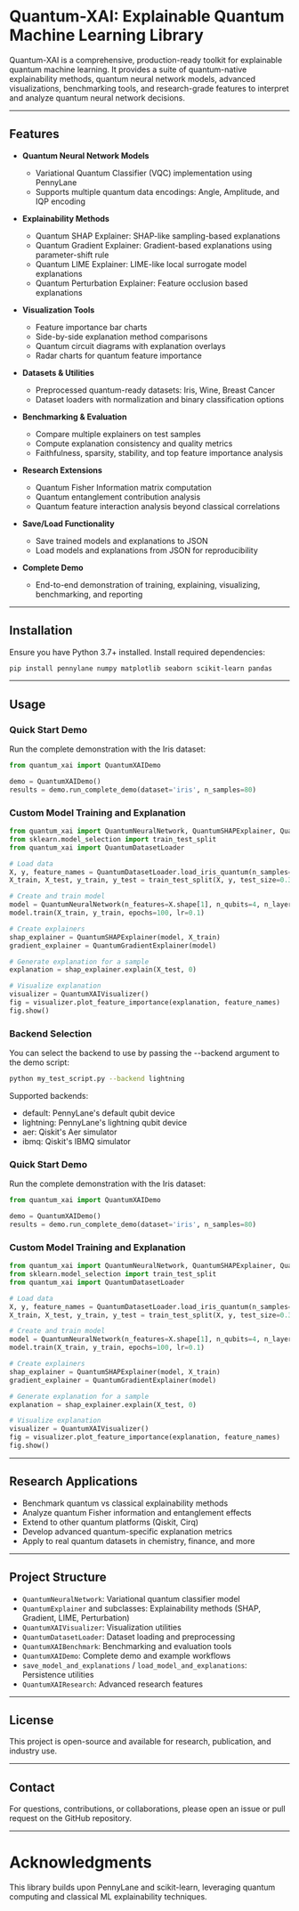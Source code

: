 # Quantum-XAI: Explainable Quantum Machine Learning Library

Quantum-XAI is a comprehensive, production-ready toolkit for explainable quantum machine learning. It provides a suite of quantum-native explainability methods, quantum neural network models, advanced visualizations, benchmarking tools, and research-grade features to interpret and analyze quantum neural network decisions.

---

## Features

- **Quantum Neural Network Models**
  - Variational Quantum Classifier (VQC) implementation using PennyLane
  - Supports multiple quantum data encodings: Angle, Amplitude, and IQP encoding

- **Explainability Methods**
  - Quantum SHAP Explainer: SHAP-like sampling-based explanations
  - Quantum Gradient Explainer: Gradient-based explanations using parameter-shift rule
  - Quantum LIME Explainer: LIME-like local surrogate model explanations
  - Quantum Perturbation Explainer: Feature occlusion based explanations

- **Visualization Tools**
  - Feature importance bar charts
  - Side-by-side explanation method comparisons
  - Quantum circuit diagrams with explanation overlays
  - Radar charts for quantum feature importance

- **Datasets & Utilities**
  - Preprocessed quantum-ready datasets: Iris, Wine, Breast Cancer
  - Dataset loaders with normalization and binary classification options

- **Benchmarking & Evaluation**
  - Compare multiple explainers on test samples
  - Compute explanation consistency and quality metrics
  - Faithfulness, sparsity, stability, and top feature importance analysis

- **Research Extensions**
  - Quantum Fisher Information matrix computation
  - Quantum entanglement contribution analysis
  - Quantum feature interaction analysis beyond classical correlations

- **Save/Load Functionality**
  - Save trained models and explanations to JSON
  - Load models and explanations from JSON for reproducibility

- **Complete Demo**
  - End-to-end demonstration of training, explaining, visualizing, benchmarking, and reporting

---

## Installation

Ensure you have Python 3.7+ installed. Install required dependencies:

```bash
pip install pennylane numpy matplotlib seaborn scikit-learn pandas
```

---

## Usage

### Quick Start Demo

Run the complete demonstration with the Iris dataset:

```python
from quantum_xai import QuantumXAIDemo

demo = QuantumXAIDemo()
results = demo.run_complete_demo(dataset='iris', n_samples=80)
```

### Custom Model Training and Explanation

```python
from quantum_xai import QuantumNeuralNetwork, QuantumSHAPExplainer, QuantumGradientExplainer, QuantumXAIVisualizer
from sklearn.model_selection import train_test_split
from quantum_xai import QuantumDatasetLoader

# Load data
X, y, feature_names = QuantumDatasetLoader.load_iris_quantum(n_samples=100)
X_train, X_test, y_train, y_test = train_test_split(X, y, test_size=0.3, random_state=42)

# Create and train model
model = QuantumNeuralNetwork(n_features=X.shape[1], n_qubits=4, n_layers=2, device="lightning")
model.train(X_train, y_train, epochs=100, lr=0.1)

# Create explainers
shap_explainer = QuantumSHAPExplainer(model, X_train)
gradient_explainer = QuantumGradientExplainer(model)

# Generate explanation for a sample
explanation = shap_explainer.explain(X_test, 0)

# Visualize explanation
visualizer = QuantumXAIVisualizer()
fig = visualizer.plot_feature_importance(explanation, feature_names)
fig.show()
```

### Backend Selection

You can select the backend to use by passing the --backend argument to the demo script:

```bash
python my_test_script.py --backend lightning
```

Supported backends:

- default: PennyLane's default qubit device
- lightning: PennyLane's lightning qubit device
- aer: Qiskit's Aer simulator
- ibmq: Qiskit's IBMQ simulator

### Quick Start Demo

Run the complete demonstration with the Iris dataset:

```python
from quantum_xai import QuantumXAIDemo

demo = QuantumXAIDemo()
results = demo.run_complete_demo(dataset='iris', n_samples=80)
```

### Custom Model Training and Explanation

```python
from quantum_xai import QuantumNeuralNetwork, QuantumSHAPExplainer, QuantumGradientExplainer, QuantumXAIVisualizer
from sklearn.model_selection import train_test_split
from quantum_xai import QuantumDatasetLoader

# Load data
X, y, feature_names = QuantumDatasetLoader.load_iris_quantum(n_samples=100)
X_train, X_test, y_train, y_test = train_test_split(X, y, test_size=0.3, random_state=42)

# Create and train model
model = QuantumNeuralNetwork(n_features=X.shape[1], n_qubits=4, n_layers=2)
model.train(X_train, y_train, epochs=100, lr=0.1)

# Create explainers
shap_explainer = QuantumSHAPExplainer(model, X_train)
gradient_explainer = QuantumGradientExplainer(model)

# Generate explanation for a sample
explanation = shap_explainer.explain(X_test, 0)

# Visualize explanation
visualizer = QuantumXAIVisualizer()
fig = visualizer.plot_feature_importance(explanation, feature_names)
fig.show()
```

---

## Research Applications

- Benchmark quantum vs classical explainability methods
- Analyze quantum Fisher information and entanglement effects
- Extend to other quantum platforms (Qiskit, Cirq)
- Develop advanced quantum-specific explanation metrics
- Apply to real quantum datasets in chemistry, finance, and more

---

## Project Structure

- `QuantumNeuralNetwork`: Variational quantum classifier model
- `QuantumExplainer` and subclasses: Explainability methods (SHAP, Gradient, LIME, Perturbation)
- `QuantumXAIVisualizer`: Visualization utilities
- `QuantumDatasetLoader`: Dataset loading and preprocessing
- `QuantumXAIBenchmark`: Benchmarking and evaluation tools
- `QuantumXAIDemo`: Complete demo and example workflows
- `save_model_and_explanations` / `load_model_and_explanations`: Persistence utilities
- `QuantumXAIResearch`: Advanced research features

---

## License

This project is open-source and available for research, publication, and industry use.

---

## Contact

For questions, contributions, or collaborations, please open an issue or pull request on the GitHub repository.

---

# Acknowledgments

This library builds upon PennyLane and scikit-learn, leveraging quantum computing and classical ML explainability techniques.
